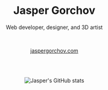 <h1 align="center">Jasper Gorchov</h1>
<p align="center">Web developer, designer, and 3D artist</p>
<br />
<p align="center"><a href="https://jaspergorchov.com">jaspergorchov.com</a></p>
<br />
<br />
<div align="center">

![Jasper's GitHub stats](https://github-readme-stats.vercel.app/api?username=hyphenzero&hide_rank=true&theme=github_dark_dimmed&custom_title=📊%20Stats&include_all_commits=true)

</div>
